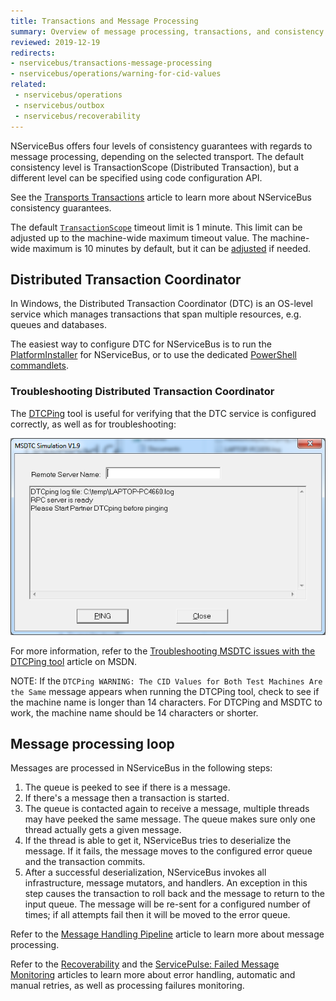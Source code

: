 ```yaml
---
title: Transactions and Message Processing
summary: Overview of message processing, transactions, and consistency guarantees in NServiceBus.
reviewed: 2019-12-19
redirects:
- nservicebus/transactions-message-processing
- nservicebus/operations/warning-for-cid-values
related:
 - nservicebus/operations
 - nservicebus/outbox
 - nservicebus/recoverability
---
```


NServiceBus offers four levels of consistency guarantees with regards to message processing, depending on the selected transport. The default consistency level is TransactionScope (Distributed Transaction), but a different level can be specified using code configuration API. 

See the [Transports Transactions](/transports/transactions.md) article to learn more about NServiceBus consistency guarantees.

The default [`TransactionScope`](https://msdn.microsoft.com/en-us/library/system.transactions.transactionscope) timeout limit is 1 minute. This limit can be adjusted up to the machine-wide maximum timeout value. The machine-wide maximum is 10 minutes by default, but it can be [adjusted](https://blogs.msdn.microsoft.com/ajit/2008/06/18/override-the-system-transactions-default-timeout-of-10-minutes-in-the-code/) if needed.

## Distributed Transaction Coordinator

In Windows, the Distributed Transaction Coordinator (DTC) is an OS-level service which manages transactions that span multiple resources, e.g. queues and databases.

The easiest way to configure DTC for NServiceBus is to run the [PlatformInstaller](/platform/installer/) for NServiceBus, or to use the dedicated [PowerShell commandlets](/nservicebus/operations/management-using-powershell.md).


### Troubleshooting Distributed Transaction Coordinator

The [DTCPing](https://www.microsoft.com/en-us/download/details.aspx?id=2868) tool is useful for verifying that the DTC service is configured correctly, as well as for troubleshooting:

![DTCPing tool](dtcping.png "DTCPing tool")

For more information, refer to the [Troubleshooting MSDTC issues with the DTCPing tool](https://blogs.msdn.microsoft.com/puneetgupta/2008/11/12/troubleshooting-msdtc-issues-with-the-dtcping-tool/) article on MSDN.

NOTE: If the `DTCPing WARNING: The CID Values for Both Test Machines Are the Same` message appears when running the DTCPing tool, check to see if the machine name is longer than 14 characters. For DTCPing and MSDTC to work, the machine name should be 14 characters or shorter.


## Message processing loop

Messages are processed in NServiceBus in the following steps:

 1. The queue is peeked to see if there is a message.
 1. If there's a message then a transaction is started.
 1. The queue is contacted again to receive a message, multiple threads may have peeked the same message. The queue makes sure only one thread actually gets a given message.
 1. If the thread is able to get it, NServiceBus tries to deserialize the message. If it fails, the message moves to the configured error queue and the transaction commits.
 1. After a successful deserialization, NServiceBus invokes all infrastructure, message mutators, and handlers. An exception in this step causes the transaction to roll back and the message to return to the input queue. The message will be re-sent for a configured number of times; if all attempts fail then it will be moved to the error queue.

Refer to the [Message Handling Pipeline](/nservicebus/pipeline/) article to learn more about message processing.

Refer to the [Recoverability](/nservicebus/recoverability/) and the [ServicePulse: Failed Message Monitoring](/servicepulse/intro-failed-messages.md) articles to learn more about error handling, automatic and manual retries, as well as processing failures monitoring.
